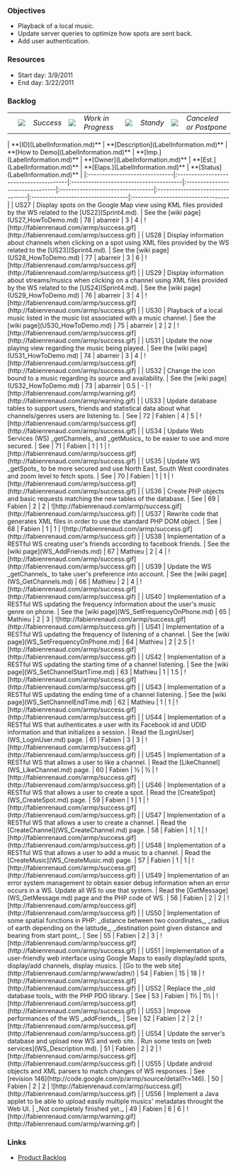 ### Objectives ###

  * Playback of a local music.
  * Update server queries to optimize how spots are sent back.
  * Add user authentication.

### Resources ###

  * Start day: 3/9/2011
  * End day: 3/22/2011

### Backlog ###

<table width='100%' border='0'>
<tr>
<td width='auto'></td>
<td width='24'><img src='http://fabienrenaud.com/armp/success.gif' /></td>
<td width='60'><i>Success</i></td>
<td width='24'><img src='http://fabienrenaud.com/armp/star-gold.png' /></td>
<td width='110'><i>Work in Progress</i></td>
<td width='24'><img src='http://fabienrenaud.com/armp/star-white.png' /></td>
<td width='55'><i>Standy</i></td>
<td width='24'><img src='http://fabienrenaud.com/armp/warning.gif' /></td>
<td width='150'><i>Canceled or Postpone</i></td>
</tr>
</table>
| **[ID](LabelInformation.md)** | **[Description](LabelInformation.md)** | **[How to Demo](LabelInformation.md)** | **[Imp.](LabelInformation.md)** | **[Owner](LabelInformation.md)** | **[Est.](LabelInformation.md)** | **[Elaps.](LabelInformation.md)** | **[Status](LabelInformation.md)** |
|:------------------------------|:---------------------------------------|:---------------------------------------|:--------------------------------|:---------------------------------|:--------------------------------|:----------------------------------|:----------------------------------|
| US27                          | Display spots on the Google Map view using KML files provided by the WS related to the [US22](Sprint4.md). | See the [wiki page](US27_HowToDemo.md) | 78                              | abarreir                         | 3                               | 4                                 | ![http://fabienrenaud.com/armp/success.gif](http://fabienrenaud.com/armp/success.gif) |
| US28                          | Display information about channels when clicking on a spot using XML files provided by the WS related to the [US23](Sprint4.md). | See the [wiki page](US28_HowToDemo.md) | 77                              | abarreir                         | 3                               | 6                                 | ![http://fabienrenaud.com/armp/success.gif](http://fabienrenaud.com/armp/success.gif) |
| US29                          | Display information about streams/musics when clicking on a channel using XML files provided by the WS related to the [US24](Sprint4.md). | See the [wiki page](US29_HowToDemo.md) | 76                              | abarreir                         | 3                               | 4                                 | ![http://fabienrenaud.com/armp/success.gif](http://fabienrenaud.com/armp/success.gif) |
| US30                          | Playback of a local music listed in the music list associated with a music channel. | See the [wiki page](US30_HowToDemo.md) | 75                              | abarreir                         | 2                               | 2                                 | ![http://fabienrenaud.com/armp/success.gif](http://fabienrenaud.com/armp/success.gif) |
| US31                          | Update the now playing view regarding the music being played. | See the [wiki page](US31_HowToDemo.md) | 74                              | abarreir                         | 3                               | 4                                 | ![http://fabienrenaud.com/armp/success.gif](http://fabienrenaud.com/armp/success.gif) |
| US32                          | Change the icon bound to a music regarding its source and availability. | See the [wiki page](US32_HowToDemo.md) | 73                              | abarreir                         | 0.5                             | -                                 | ![http://fabienrenaud.com/armp/warning.gif](http://fabienrenaud.com/armp/warning.gif) |
| US33                          | Update database tables to support users, friends and statistical data about what channels/genres users are listening to. | See                                    | 72                              | Fabien                           | 4                               | 5                                 | ![http://fabienrenaud.com/armp/success.gif](http://fabienrenaud.com/armp/success.gif) |
| US34                          | Update Web Services (WS) _getChannels_ and _getMusics_ to be easier to use and more secured. | See                                    | 71                              | Fabien                           | 1                               | 1                                 | ![http://fabienrenaud.com/armp/success.gif](http://fabienrenaud.com/armp/success.gif) |
| US35                          | Update WS _getSpots_ to be more secured and use North East, South West coordinates and zoom level to fetch spots. | See                                    | 70                              | Fabien                           | 1                               | 1                                 | ![http://fabienrenaud.com/armp/success.gif](http://fabienrenaud.com/armp/success.gif) |
| US36                          | Create PHP objects and basic requests matching the new tables of the database. | See                                    | 69                              | Fabien                           | 2                               | 2                                 | ![http://fabienrenaud.com/armp/success.gif](http://fabienrenaud.com/armp/success.gif) |
| US37                          | Rewrite code that generates XML files in order to use the standard PHP DOM object. | See                                    | 68                              | Fabien                           | 1                               | 1                                 | ![http://fabienrenaud.com/armp/success.gif](http://fabienrenaud.com/armp/success.gif) |
| US38                          | Implementation of a RESTful WS creating user's friends according to facebook friends. | See the [wiki page](WS_AddFriends.md)  | 67                              | Mathieu                          | 2                               | 4                                 | ![http://fabienrenaud.com/armp/success.gif](http://fabienrenaud.com/armp/success.gif) |
| US39                          | Update the WS _getChannels_ to take user's preference into account. | See the [wiki page](WS_GetChannels.md) | 66                              | Mathieu                          | 2                               | 4                                 | ![http://fabienrenaud.com/armp/success.gif](http://fabienrenaud.com/armp/success.gif) |
| US40                          | Implementation of a RESTful WS updating the frequency information about the user's music genre on phone. | See the [wiki page](WS_SetFrequencyOnPhone.md) | 65                              | Mathieu                          | 2                               | 3                                 | ![http://fabienrenaud.com/armp/success.gif](http://fabienrenaud.com/armp/success.gif) |
| US41                          | Implementation of a RESTful WS updating the frequency of listening of a channel. | See the [wiki page](WS_SetFrequencyOnPhone.md) | 64                              | Mathieu                          | 2                               | 2.5                               | ![http://fabienrenaud.com/armp/success.gif](http://fabienrenaud.com/armp/success.gif) |
| US42                          | Implementation of a RESTful WS updating the starting time of a channel listening. | See the [wiki page](WS_SetChannelStartTime.md) | 63                              | Mathieu                          | 1                               | 1.5                               | ![http://fabienrenaud.com/armp/success.gif](http://fabienrenaud.com/armp/success.gif) |
| US43                          | Implementation of a RESTful WS updating the ending time of a channel listening. | See the [wiki page](WS_SetChannelEndTime.md) | 62                              | Mathieu                          | 1                               | 1                                 | ![http://fabienrenaud.com/armp/success.gif](http://fabienrenaud.com/armp/success.gif) |
| US44                          | Implementation of a RESTful WS that authenticates a user with its Facebook id and UDID information and that initializes a session. | Read the [LoginUser](WS_LoginUser.md) page. | 61                              | Fabien                           | 3                               | 3                                 | ![http://fabienrenaud.com/armp/success.gif](http://fabienrenaud.com/armp/success.gif) |
| US45                          | Implementation of a RESTful WS that allows a user to like a channel. | Read the [LikeChannel](WS_LikeChannel.md) page. | 60                              | Fabien                           | ½                               | ½                                 | ![http://fabienrenaud.com/armp/success.gif](http://fabienrenaud.com/armp/success.gif) |
| US46                          | Implementation of a RESTful WS that allows a user to create a spot. | Read the [CreateSpot](WS_CreateSpot.md) page. | 59                              | Fabien                           | 1                               | 1                                 | ![http://fabienrenaud.com/armp/success.gif](http://fabienrenaud.com/armp/success.gif) |
| US47                          | Implementation of a RESTful WS that allows a user to create a channel. | Read the [CreateChannel](WS_CreateChannel.md) page. | 58                              | Fabien                           | 1                               | 1                                 | ![http://fabienrenaud.com/armp/success.gif](http://fabienrenaud.com/armp/success.gif) |
| US48                          | Implementation of a RESTful WS that allows a user to add a music to a channel. | Read the [CreateMusic](WS_CreateMusic.md) page. | 57                              | Fabien                           | 1                               | 1                                 | ![http://fabienrenaud.com/armp/success.gif](http://fabienrenaud.com/armp/success.gif) |
| US49                          | Implementation of an error system management to obtain easier debug information when an error occurs in a WS. Update all WS to use that system. | Read the [GetMessage](WS_GetMessage.md) page and the PHP code of WS. | 56                              | Fabien                           | 2                               | 2                                 | ![http://fabienrenaud.com/armp/success.gif](http://fabienrenaud.com/armp/success.gif) |
| US50                          | Implementation of some spatial functions in PHP: _distance between two coordinates_, _radius of earth depending on the latitude_, _destination point given distance and bearing from start point_. | See                                    | 55                              | Fabien                           | 2                               | 3                                 | ![http://fabienrenaud.com/armp/success.gif](http://fabienrenaud.com/armp/success.gif) |
| US51                          | Implementation of a user-friendly web interface using Google Maps to easily display/add spots, display/add channels, display musics. | [Go to the web site](http://fabienrenaud.com/armp/www/adm/) | 54                              | Fabien                           | 15                              | 18                                | ![http://fabienrenaud.com/armp/success.gif](http://fabienrenaud.com/armp/success.gif) |
| US52                          | Replace the _old database tools_ with the PHP PDO library. | See                                    | 53                              | Fabien                           | 1½                              | 1½                                | ![http://fabienrenaud.com/armp/success.gif](http://fabienrenaud.com/armp/success.gif) |
| US53                          | Improve performances of the WS _addFriends_. | See                                    | 52                              | Fabien                           | 2                               | 2                                 | ![http://fabienrenaud.com/armp/success.gif](http://fabienrenaud.com/armp/success.gif) |
| US54                          | Update the server's database and upload new WS and web site. | Run some tests on [web services](WS_Description.md). | 51                              | Fabien                           | 2                               | 2                                 | ![http://fabienrenaud.com/armp/success.gif](http://fabienrenaud.com/armp/success.gif) |
| US55                          | Update android objects and XML parsers to match changes of WS responses. | See [revision 146](http://code.google.com/p/armp/source/detail?r=146). | 50                              | Fabien                           | 2                               | 2                                 | ![http://fabienrenaud.com/armp/success.gif](http://fabienrenaud.com/armp/success.gif) |
| US56                          | Implement a Java applet to be able to upload easily multiple musics' metadatas throught the Web UI. | _Not completely finished yet._         | 49                              | Fabien                           | 6                               | 6                                 | ![http://fabienrenaud.com/armp/warning.gif](http://fabienrenaud.com/armp/warning.gif) |

### Links ###

  * [Product Backlog](ProductBacklog.md)